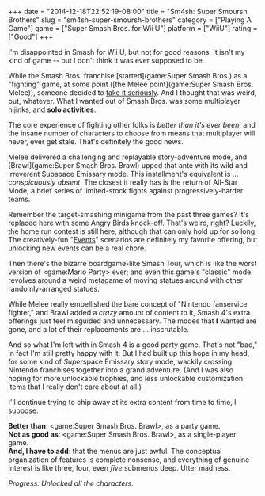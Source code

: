 +++
date = "2014-12-18T22:52:19-08:00"
title = "Sm4sh: Super Smoursh Brothers"
slug = "sm4sh-super-smoursh-brothers"
category = ["Playing A Game"]
game = ["Super Smash Bros. for Wii U"]
platform = ["WiiU"]
rating = ["Good"]
+++

I'm disappointed in Smash for Wii U, but not for good reasons.  It isn't my kind of game -- but I don't think it was ever supposed to be.

While the Smash Bros. franchise [started](game:Super Smash Bros.) as a "fighting" game, at some point ([the Melee point](game:Super Smash Bros. Melee)), someone decided to <a href="http://www.apex-series.com/">take it seriously</a>.  And I thought that was weird, but, whatever.  What I wanted out of Smash Bros. was some multiplayer hijinks, and <b>solo activities</b>.

The core experience of fighting other folks is <i>better than it's ever been</i>, and the insane number of characters to choose from means that multiplayer will never, ever get stale.  That's definitely the good news.

Melee delivered a challenging and replayable story-adventure mode, and [Brawl](game:Super Smash Bros. Brawl) upped that ante with its wild and irreverent Subspace Emissary mode.  This installment's equivalent is ... <i>conspicuously absent</i>.  The closest it really has is the return of All-Star Mode, a brief series of limited-stock fights against progressively-harder teams.

Remember the target-smashing minigame from the past three games?  It's replaced here with some Angry Birds knock-off.  That's weird, right?  Luckily, the home run contest is still here, although that can only hold up for so long.  The creatively-fun "<a href="http://www.ign.com/wikis/super-smash-bros-wii-u-3ds/Event_Mode">Events</a>" scenarios are definitely my favorite offering, but unlocking new events can be a real chore.

Then there's the bizarre boardgame-like Smash Tour, which is like the worst version of <game:Mario Party> ever; and even this game's "classic" mode revolves around a weird metagame of moving statues around with other randomly-arranged statues.

While Melee really embellished the bare concept of "Nintendo fanservice fighter," and Brawl added a <i>crazy</i> amount of content to it, Smash 4's extra offerings just feel misguided and unnecessary.  The modes that <b>I</b> wanted are gone, and a lot of their replacements are ... inscrutable.

And so what I'm left with in Smash 4 is a good party game.  That's not "bad," in fact I'm still pretty happy with it.  But I had built up this hope in my head, for some kind of <i>Super</i>space Emissary story mode, wackily crossing Nintendo franchises together into a grand adventure.  (And I was also hoping for more unlockable trophies, and less unlockable customization items that I really don't care about at all.)

I'll continue trying to chip away at its extra content from time to time, I suppose.

<b>Better than</b>: <game:Super Smash Bros. Brawl>, as a party game.  
<b>Not as good as</b>: <game:Super Smash Bros. Brawl>, as a single-player game.  
<b>And, I have to add</b>: that the menus are just awful.  The conceptual organization of features is complete nonsense, and everything of genuine interest is like three, four, even <i>five</i> submenus deep.  Utter madness.

<i>Progress: Unlocked all the characters.</i>